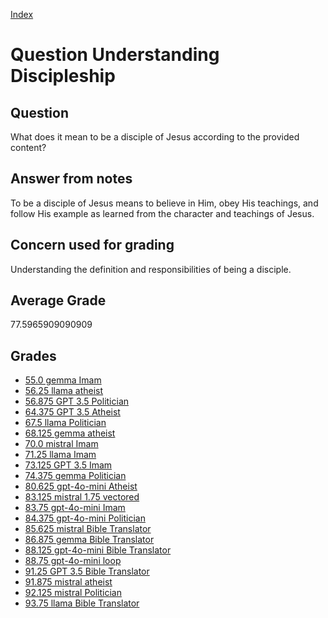 
[Index](../../index.md)
# Question Understanding Discipleship
## Question
What does it mean to be a disciple of Jesus according to the provided content?

## Answer from notes
To be a disciple of Jesus means to believe in Him, obey His teachings, and follow His example as learned from the character and teachings of Jesus.

## Concern used for grading
Understanding the definition and responsibilities of being a disciple.

## Average Grade
77.5965909090909

## Grades
 * [55.0 gemma Imam](../answers/gemma_Imam/Understanding_Discipleship.md)
 * [56.25 llama atheist](../answers/llama_atheist/Understanding_Discipleship.md)
 * [56.875 GPT 3.5 Politician](../answers/GPT_3.5_Politician/Understanding_Discipleship.md)
 * [64.375 GPT 3.5 Atheist](../answers/GPT_3.5_Atheist/Understanding_Discipleship.md)
 * [67.5 llama Politician](../answers/llama_Politician/Understanding_Discipleship.md)
 * [68.125 gemma atheist](../answers/gemma_atheist/Understanding_Discipleship.md)
 * [70.0 mistral Imam](../answers/mistral_Imam/Understanding_Discipleship.md)
 * [71.25 llama Imam](../answers/llama_Imam/Understanding_Discipleship.md)
 * [73.125 GPT 3.5 Imam](../answers/GPT_3.5_Imam/Understanding_Discipleship.md)
 * [74.375 gemma Politician](../answers/gemma_Politician/Understanding_Discipleship.md)
 * [80.625 gpt-4o-mini Atheist](../answers/gpt-4o-mini_Atheist/Understanding_Discipleship.md)
 * [83.125 mistral 1.75 vectored](../answers/mistral_1.75_vectored/Understanding_Discipleship.md)
 * [83.75 gpt-4o-mini Imam](../answers/gpt-4o-mini_Imam/Understanding_Discipleship.md)
 * [84.375 gpt-4o-mini Politician](../answers/gpt-4o-mini_Politician/Understanding_Discipleship.md)
 * [85.625 mistral Bible Translator](../answers/mistral_Bible_Translator/Understanding_Discipleship.md)
 * [86.875 gemma Bible Translator](../answers/gemma_Bible_Translator/Understanding_Discipleship.md)
 * [88.125 gpt-4o-mini Bible Translator](../answers/gpt-4o-mini_Bible_Translator/Understanding_Discipleship.md)
 * [88.75 gpt-4o-mini loop](../answers/gpt-4o-mini_loop/Understanding_Discipleship.md)
 * [91.25 GPT 3.5 Bible Translator](../answers/GPT_3.5_Bible_Translator/Understanding_Discipleship.md)
 * [91.875 mistral atheist](../answers/mistral_atheist/Understanding_Discipleship.md)
 * [92.125 mistral Politician](../answers/mistral_Politician/Understanding_Discipleship.md)
 * [93.75 llama Bible Translator](../answers/llama_Bible_Translator/Understanding_Discipleship.md)
